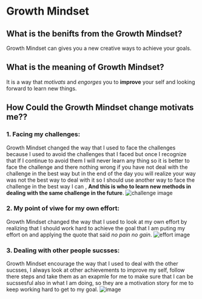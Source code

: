 # Growth Mindset

## What is the benifts from the Growth Mindset?
Growth Mindset can gives you a new creative ways to achieve your goals.
## What is the meaning of Growth Mindset?
It is a way that *motivats* and *engorges* you to **improve** your self and looking forward to learn new things.

## How Could the Growth Mindset change motivats me??
### 1. Facing my challenges:
Growth Mindset changed the way that I used to face the challenges because I used to avoid the challenges that I faced but once I recognize that If I continue to avoid them I will never learn any thing so it is better to face the challenge and there nothing wrong if you have not deal with the challenge in the best way but in the end of the day you will realize your way was not the best way to deal with it so I should use another way to face the challenge in the best way I can , **And this is who to learn new methods in dealing with the same challenge in the future**.
![challenge image](https://technocred.com/wp-content/uploads/2019/04/startup-challenges.png)
### 2. My point of viwe for my own effort:
Growth Mindset changed the way that I used to look at my own effort by realizing that I should work hard to achieve the goal that I am puting my effort on and applying the quote that said *no pain no gain*.
![effort image](https://www.exceeders.com/hs-fs/hubfs/shutterstock_171442469.jpg?width=1000&name=shutterstock_171442469.png)
### 3. Dealing with other people sucsses:
Growth Mindset encourage the way that I used to deal with the other sucsses, I always look at other achievements to improve my self, follow there steps and take them as an exapmle for me to make sure that I can be sucssesful also in what I am doing, so they are a motivation story for me to keep working hard to get to my goal.
![image](https://modestads.com/wp-content/uploads/2018/03/success-photo-262574-702x336.png)
